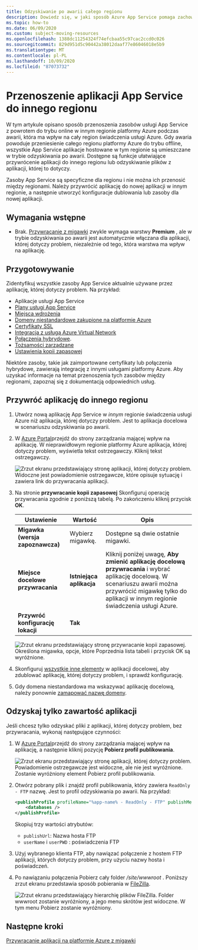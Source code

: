 ```yaml
---
title: Odzyskiwanie po awarii całego regionu
description: Dowiedz się, w jaki sposób Azure App Service pomaga zachować funkcje ciągłości działania i odzyskiwania po awarii (BCDR). Odzyskaj aplikację z awarii całego regionu na platformie Azure.
ms.topic: how-to
ms.date: 06/09/2020
ms.custom: subject-moving-resources
ms.openlocfilehash: 1388dc11254324f74efcbaa55c97cac2ccd0c026
ms.sourcegitcommit: 829d951d5c90442a38012daaf77e86046018e5b9
ms.translationtype: MT
ms.contentlocale: pl-PL
ms.lasthandoff: 10/09/2020
ms.locfileid: "87073732"
---
```

# <a name="move-an-app-service-app-to-another-region"></a>Przenoszenie aplikacji App Service do innego regionu

W tym artykule opisano sposób przenoszenia zasobów usługi App Service z powrotem do trybu online w innym regionie platformy Azure podczas awarii, która ma wpływ na cały region świadczenia usługi Azure. Gdy awaria powoduje przeniesienie całego regionu platformy Azure do trybu offline, wszystkie App Service aplikacje hostowane w tym regionie są umieszczane w trybie odzyskiwania po awarii. Dostępne są funkcje ułatwiające przywrócenie aplikacji do innego regionu lub odzyskiwanie plików z aplikacji, której to dotyczy.

Zasoby App Service są specyficzne dla regionu i nie można ich przenosić między regionami. Należy przywrócić aplikację do nowej aplikacji w innym regionie, a następnie utworzyć konfiguracje dublowania lub zasoby dla nowej aplikacji.

## <a name="prerequisites"></a>Wymagania wstępne

- Brak. [Przywracanie z migawki](app-service-web-restore-snapshots.md) zwykle wymaga warstwy **Premium** , ale w trybie odzyskiwania po awarii jest automatycznie włączana dla aplikacji, której dotyczy problem, niezależnie od tego, która warstwa ma wpływ na aplikację.

## <a name="prepare"></a>Przygotowywanie

Zidentyfikuj wszystkie zasoby App Service aktualnie używane przez aplikację, której dotyczy problem. Na przykład:

- Aplikacje usługi App Service
- [Plany usługi App Service](overview-hosting-plans.md)
- [Miejsca wdrożenia](deploy-staging-slots.md)
- [Domeny niestandardowe zakupione na platformie Azure](manage-custom-dns-buy-domain.md)
- [Certyfikaty SSL](configure-ssl-certificate.md)
- [Integracja z usługą Azure Virtual Network](web-sites-integrate-with-vnet.md)
- [Połączenia hybrydowe](app-service-hybrid-connections.md).
- [Tożsamości zarządzane](overview-managed-identity.md)
- [Ustawienia kopii zapasowej](manage-backup.md)

Niektóre zasoby, takie jak zaimportowane certyfikaty lub połączenia hybrydowe, zawierają integrację z innymi usługami platformy Azure. Aby uzyskać informacje na temat przenoszenia tych zasobów między regionami, zapoznaj się z dokumentacją odpowiednich usług.

## <a name="restore-app-to-a-different-region"></a>Przywróć aplikację do innego regionu

1. Utwórz nową aplikację App Service w *innym* regionie świadczenia usługi Azure niż aplikacja, której dotyczy problem. Jest to aplikacja docelowa w scenariuszu odzyskiwania po awarii.

1. W [Azure Portal](https://portal.azure.com)przejdź do strony zarządzania mającej wpływ na aplikację. W nieprawidłowym regionie platformy Azure aplikacja, której dotyczy problem, wyświetla tekst ostrzegawczy. Kliknij tekst ostrzegawczy.

    ![Zrzut ekranu przedstawiający stronę aplikacji, której dotyczy problem. Widoczne jest powiadomienie ostrzegawcze, które opisuje sytuację i zawiera link do przywracania aplikacji.](media/manage-disaster-recovery/restore-start.png)

1. Na stronie **przywracanie kopii zapasowej** Skonfiguruj operację przywracania zgodnie z poniższą tabelą. Po zakończeniu kliknij przycisk **OK**.

   | Ustawienie | Wartość | Opis |
   |-|-|-|
   | **Migawka (wersja zapoznawcza)** | Wybierz migawkę. | Dostępne są dwie ostatnie migawki. |
   | **Miejsce docelowe przywracania** | **Istniejąca aplikacja** | Kliknij poniżej uwagę, **Aby zmienić aplikację docelową przywracania** i wybrać aplikację docelową. W scenariuszu awarii można przywrócić migawkę tylko do aplikacji w innym regionie świadczenia usługi Azure. |
   | **Przywróć konfigurację lokacji** | **Tak** | |

    ![Zrzut ekranu przedstawiający stronę przywracanie kopii zapasowej. Określona migawka, opcje, które Poprzednia lista tabeli i przycisk OK są wyróżnione.](media/manage-disaster-recovery/restore-configure.png)

3. Skonfiguruj [wszystkie inne elementy](#prepare) w aplikacji docelowej, aby zdublować aplikację, której dotyczy problem, i sprawdź konfigurację.

4. Gdy domena niestandardowa ma wskazywać aplikację docelową, należy ponownie [zamapować nazwę domeny](manage-custom-dns-migrate-domain.md#remap-the-active-dns-name).

## <a name="recover-app-content-only"></a>Odzyskaj tylko zawartość aplikacji

Jeśli chcesz tylko odzyskać pliki z aplikacji, której dotyczy problem, bez przywracania, wykonaj następujące czynności:

1. W [Azure Portal](https://portal.azure.com)przejdź do strony zarządzania mającej wpływ na aplikację, a następnie kliknij pozycję **Pobierz profil publikowania**.

    ![Zrzut ekranu przedstawiający stronę aplikacji, której dotyczy problem. Powiadomienie ostrzegawcze jest widoczne, ale nie jest wyróżnione. Zostanie wyróżniony element Pobierz profil publikowania.](media/manage-disaster-recovery/get-publish-profile.png)

1. Otwórz pobrany plik i znajdź profil publikowania, który zawiera `ReadOnly - FTP` nazwę. Jest to profil odzyskiwania po awarii. Na przykład:

    ```xml
    <publishProfile profileName="%app-name% - ReadOnly - FTP" publishMethod="FTP" publishUrl="ftp://%ftp-site%/site/wwwroot" ftpPassiveMode="True" userName="%app-name%\$%app-name%" userPWD="" destinationAppUrl="http://%app-name%.azurewebsites.net" SQLServerDBConnectionString="" mySQLDBConnectionString="" hostingProviderForumLink="" controlPanelLink="http://windows.azure.com" webSystem="WebSites">
        <databases />
    </publishProfile>
    ```
    
    Skopiuj trzy wartości atrybutów: 
        
    - `publishUrl`: Nazwa hosta FTP
    - `userName` i `userPWD` : poświadczenia FTP

1. Użyj wybranego klienta FTP, aby nawiązać połączenie z hostem FTP aplikacji, których dotyczy problem, przy użyciu nazwy hosta i poświadczeń.

1. Po nawiązaniu połączenia Pobierz cały folder */site/wwwroot* . Poniższy zrzut ekranu przedstawia sposób pobierania w [FileZilla](https://filezilla-project.org/).

    ![Zrzut ekranu przedstawiający hierarchię plików FileZilla. Folder wwwroot zostanie wyróżniony, a jego menu skrótów jest widoczne. W tym menu Pobierz zostanie wyróżniony.](media/manage-disaster-recovery/download-content.png)

## <a name="next-steps"></a>Następne kroki
[Przywracanie aplikacji na platformie Azure z migawki](app-service-web-restore-snapshots.md)

